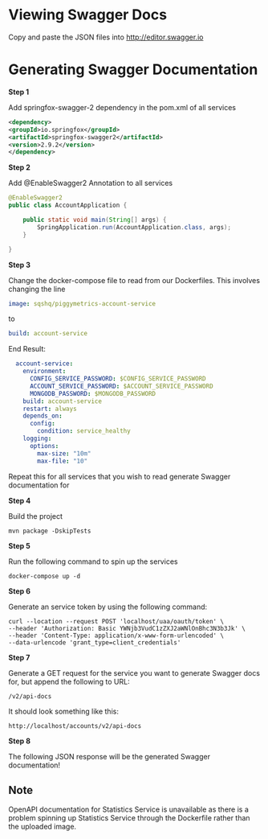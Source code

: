 # Viewing Swagger Docs
Copy and paste the JSON files into http://editor.swagger.io


# Generating Swagger Documentation

**Step 1**

Add springfox-swagger-2 dependency in the pom.xml of all services
```xml
<dependency>
<groupId>io.springfox</groupId>
<artifactId>springfox-swagger2</artifactId>
<version>2.9.2</version>
</dependency>
```

**Step 2**

Add @EnableSwagger2 Annotation to all services
```java
@EnableSwagger2
public class AccountApplication {

	public static void main(String[] args) {
		SpringApplication.run(AccountApplication.class, args);
	}

}

```
**Step 3**

Change the docker-compose file to read from our Dockerfiles. This involves changing the line 
```yml
image: sqshq/piggymetrics-account-service
```
to
```yml
build: account-service
```
End Result:
```yml
  account-service:
    environment:
      CONFIG_SERVICE_PASSWORD: $CONFIG_SERVICE_PASSWORD
      ACCOUNT_SERVICE_PASSWORD: $ACCOUNT_SERVICE_PASSWORD
      MONGODB_PASSWORD: $MONGODB_PASSWORD
    build: account-service
    restart: always
    depends_on:
      config:
        condition: service_healthy
    logging:
      options:
        max-size: "10m"
        max-file: "10"
```

Repeat this for all services that you wish to read generate Swagger documentation for

**Step 4**

Build the project
```
mvn package -DskipTests
```


**Step 5**

Run the following command to spin up the services
```
docker-compose up -d
```


**Step 6**

Generate an service token by using the following command:
```
curl --location --request POST 'localhost/uaa/oauth/token' \
--header 'Authorization: Basic YWNjb3VudC1zZXJ2aWNlOnBhc3N3b3Jk' \
--header 'Content-Type: application/x-www-form-urlencoded' \
--data-urlencode 'grant_type=client_credentials'
```

**Step 7**

Generate a GET request for the service you want to generate Swagger docs for, but append the following to
URL:

```
/v2/api-docs
```
It should look something like this:
```
http://localhost/accounts/v2/api-docs
```

**Step 8**

The following JSON response will be the generated Swagger documentation!



## Note
OpenAPI documentation for Statistics Service is unavailable as there is a 
problem spinning up Statistics Service through the Dockerfile rather than the 
uploaded image.

